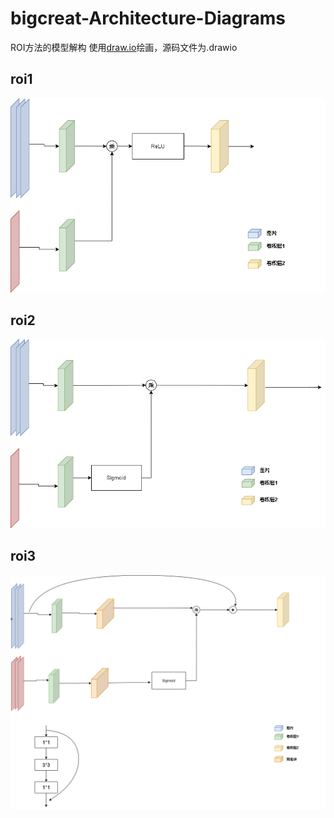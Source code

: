 ﻿# bigcreat-Architecture-Diagrams

ROI方法的模型解构
使用[draw.io](app.diagrams.net)绘画，源码文件为.drawio

## roi1
![](roi1.png)

## roi2
![](roi2.png)

## roi3
![](roi3.png)
